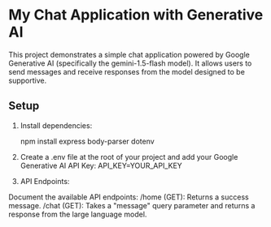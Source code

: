 # My Chat Application with Generative AI

This project demonstrates a simple chat application powered by Google Generative AI (specifically the gemini-1.5-flash model). It allows users to send messages and receive responses from the model designed to be supportive.

## Setup

1. Install dependencies:

   npm install express body-parser dotenv

2. Create a .env file at the root of your project and add your Google Generative AI API Key:
   API_KEY=YOUR_API_KEY

3. API Endpoints:

Document the available API endpoints:
/home (GET): Returns a success message.
/chat (GET): Takes a "message" query parameter and returns a response from the large language model.
